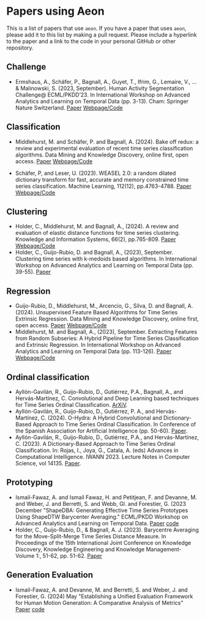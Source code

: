 # Papers using Aeon

This is a list of papers that use `aeon`. If you have a paper that uses `aeon`,
please add it to this list by making a pull request. Please include a hyperlink to
the paper and a link to the code in your personal GitHub or other repository.

## Challenge

- Ermshaus, A., Schäfer, P., Bagnall, A., Guyet, T., Ifrim, G., Lemaire, V., ... &
  Malinowski, S. (2023, September). Human Activity Segmentation Challenge@ ECML/PKDD’23.
  In International Workshop on Advanced Analytics and Learning on Temporal Data
  (pp. 3-13). Cham: Springer Nature Switzerland.
  [Paper](https://link.springer.com/chapter/10.1007/978-3-031-49896-1_1) [Webpage/Code](https://github.com/patrickzib/human_activity_segmentation_challenge)

## Classification

- Middlehurst, M. and Schäfer, P. and  Bagnall, A. (2024). Bake off redux: a review
  and experimental evaluation of recent time series classification algorithms.
  Data Mining and Knowledge Discovery, online first, open access.
  [Paper](https://link.springer.com/article/10.1007/s10618-024-01022-1) [Webpage/Code](https://tsml-eval.readthedocs.io/en/stable/publications/2023/tsc_bakeoff/tsc_bakeoff_2023.html)

- Schäfer, P, and Leser, U. (2023). WEASEL 2.0: a random dilated dictionary transform
  for fast, accurate and memory constrained time series classification.
  Machine Learning, 112(12), pp.4763-4788.
  [Paper](https://link.springer.com/content/pdf/10.1007/s10994-023-06395-w.pdf) [Webpage/Code](https://github.com/patrickzib/dictionary)

## Clustering

- Holder, C., Middlehurst, M. and Bagnall, A., (2024). A review and evaluation of
  elastic distance functions for time series clustering. Knowledge and Information
  Systems, 66(2), pp.765-809.
  [Paper](https://link.springer.com/article/10.1007/s10115-023-01952-0) [Webpage/Code](https://tsml-eval.readthedocs.io/en/stable/publications/2023/distance_based_clustering/distance_based_clustering.html)
- Holder, C., Guijo-Rubio, D. and Bagnall, A., (2023), September. Clustering time series
  with k-medoids based algorithms. In International Workshop on Advanced Analytics and
  Learning on Temporal Data (pp. 39-55).
  [Paper](https://link.springer.com/chapter/10.1007/978-3-031-49896-1_4)

## Regression

- Guijo-Rubio, D., Middlehurst, M., Arcencio, G., Silva, D. and Bagnall, A. (2024).
  Unsupervised Feature Based Algorithms for Time Series Extrinsic Regression. Data
  Mining and Knowledge Discovery, online first, open access.
  [Paper](https://arxiv.org/abs/2305.01429) [Webpage/Code](https://tsml-eval.readthedocs.io/en/stable/publications/2023/tser_archive_expansion/tser_archive_expansion.html)
- Middlehurst, M. and Bagnall, A., (2023), September. Extracting Features from Random
  Subseries: A Hybrid Pipeline for Time Series Classification and Extrinsic Regression.
  In International Workshop on Advanced Analytics and Learning on Temporal Data
  (pp. 113-126).
  [Paper](https://link.springer.com/chapter/10.1007/978-3-031-49896-1_8) [Webpage/Code](https://tsml-eval.readthedocs.io/en/stable/publications/2023/rist_pipeline/rist_pipeline.html)

## Ordinal classification

- Ayllón-Gavilán, R., Guijo-Rubio, D., Gutiérrez, P.A., Bagnall, A., and Hervás-Martínez, C. Convolutional and Deep Learning based techniques for Time Series Ordinal Classification. [ArXiV](https://arxiv.org/abs/2306.10084).
- Ayllón-Gavilán, R., Guijo-Rubio, D., Gutiérrez, P. A., and Hervás-Martínez, C. (2024). O-Hydra: A Hybrid Convolutional and Dictionary-Based Approach to Time Series Ordinal Classification. In Conference of the Spanish Association for Artificial Intelligence (pp. 50-60). [Paper](https://link.springer.com/chapter/10.1007/978-3-031-62799-6_6).
- Ayllón-Gavilán, R., Guijo-Rubio, D., Gutiérrez, P.A., and Hervás-Martínez, C. (2023). A Dictionary-Based Approach to Time Series Ordinal Classification. In: Rojas, I., Joya, G., Catala, A. (eds) Advances in Computational Intelligence. IWANN 2023. Lecture Notes in Computer Science, vol 14135. [Paper](https://link.springer.com/chapter/10.1007/978-3-031-43078-7_44).

## Prototyping

- Ismail-Fawaz, A. and Ismail Fawaz, H. and Petitjean, F. and Devanne, M. and Weber,
  J. and Berretti, S. and Webb, GI. and Forestier, G. (2023 December "ShapeDBA: Generating Effective Time Series Prototypes Using ShapeDTW Barycenter Averaging." ECML/PKDD Workshop on Advanced Analytics and Learning on Temporal Data. [Paper](https://doi.org/10.1007/978-3-031-49896-1_9) [code](https://github.com/MSD-IRIMAS/ShapeDBA)
- Holder, C., Guijo-Rubio, D., & Bagnall, A. J. (2023). Barycentre Averaging for the Move-Split-Merge Time Series Distance Measure. In Proceedings of the 15th International Joint Conference on Knowledge Discovery, Knowledge Engineering and Knowledge Management-Volume 1:, 51-62, pp. 51-62. [Paper](https://www.scitepress.org/Link.aspx?doi=10.5220/0012164900003598)

## Generation Evaluation

- Ismail-Fawaz, A. and Devanne, M. and Berretti, S. and Weber, J. and Forestier, G.
  (2024) May "Establishing a Unified Evaluation Framework for Human Motion
  Generation: A Comparative Analysis of Metrics" [Paper](https://arxiv.org/abs/2405.07680) [code](https://github.com/MSD-IRIMAS/Evaluating-HMG)
